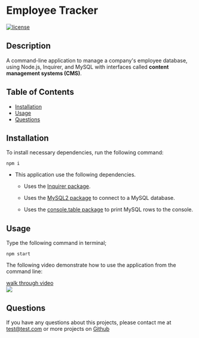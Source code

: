 # Employee Tracker
[![license](https://img.shields.io/badge/license-MIT-blue)](https://shields.io)

## Description

A command-line application to manage a company's employee database, using Node.js, Inquirer, and MySQL with interfaces called **content management systems (CMS)**. 


## Table of Contents
* [Installation](#installation)
* [Usage](#usage)
* [Questions](#questions)

## Installation

To install necessary dependencies, run the following command:

```
npm i
```
* This application use the following dependencies. 

    * Uses the [Inquirer package](https://www.npmjs.com/package/inquirer/v/8.2.4).

    * Uses the [MySQL2 package](https://www.npmjs.com/package/mysql2) to connect to a MySQL database.

    * Uses the [console.table package](https://www.npmjs.com/package/console.table) to print MySQL rows to the console.

## Usage

Type the following command in terminal;

```
npm start
```

The following video demonstrate how to use the application from the command line:

[walk through video](https://drive.google.com/file/d/19dAr4QGrBHbPr-UApT_wYtBAZzC5r1fX/view)
<br><img src="./img/demo.gif">

## Questions
If you have any questions about this projects, please contact me at test@test.com or more projects on [Github](https://github.com/begirlz)